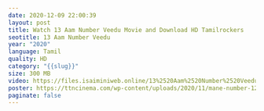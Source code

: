 ```yaml
---
date: 2020-12-09 22:00:39
layout: post
title: Watch 13 Aam Number Veedu Movie and Download HD Tamilrockers
seotitle: 13 Aam Number Veedu
year: "2020"
language: Tamil
quality: HD
category: "{{slug}}"
size: 300 MB
video: https://files.isaiminiweb.online/13%2520Aam%2520Number%2520Veedu/(%2520Telegram%2520%40isaiminidownload%2520)%2520-%252013%2520Aam%2520Number%2520Veedu%2520(2020)%2520Tamil%2520HDRip%2520-%2520400MB%2520-%2520x264%2520-%2520AAC%2520-%2520ESub.mkv?rootId=0AJtZkTkXLBuYUk9PVA
poster: https://ttncinema.com/wp-content/uploads/2020/11/mane-number-12.jpg
paginate: false
---
```

